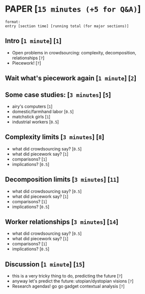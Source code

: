 # PAPER [`15 minutes (+5 for Q&A)`]

    format:
    entry [section time] [running total (for major sections)]


## Intro [`1 minute`] [`1`]
- Open problems in crowdsourcing: complexity, decomposition, relationships [`?`]
- Piecework! [`?`]

## Wait what's piecework again [`1 minute`] [`2`]

## Some case studies: [`3 minutes`] [`5`]
- airy's computers [`1`]
- domestic/farmhand labor [`0.5`]
- matchstick girls [`1`]
- industrial workers [`0.5`]

## Complexity limits [`3 minutes`] [`8`]
- what did crowdsourcing say? [`0.5`]
- what did piecework say? [`1`]
- comparisons? [`1`]
- implications? [`0.5`]

## Decomposition limits [`3 minutes`] [`11`]
- what did crowdsourcing say? [`0.5`]
- what did piecework say? [`1`]
- comparisons? [`1`]
- implications? [`0.5`]

## Worker relationships [`3 minutes`] [`14`]
- what did crowdsourcing say? [`0.5`]
- what did piecework say? [`1`]
- comparisons? [`1`]
- implications? [`0.5`]

## Discussion [`1 minute`] [`15`]
- this is a very tricky thing to do, predicting the future [`?`]
- anyway let's predict the future: utopian/dystopian visions [`?`]
- Research agendas! go go gadget contextual analysis [`?`]
